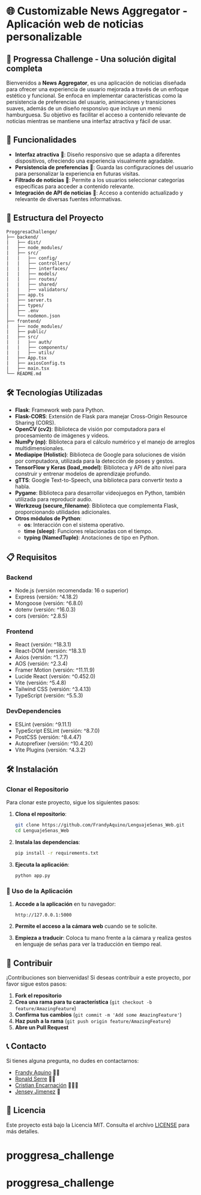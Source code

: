 # 🌐 Customizable News Aggregator - Aplicación web de noticias personalizable

## 🧠 Progressa Challenge - Una solución digital completa

Bienvenidos a **News Aggregator**, es una aplicación de noticias diseñada para ofrecer una experiencia de usuario mejorada a través de un enfoque estético y funcional. Se enfoca en implementar características como la persistencia de preferencias del usuario, animaciones y transiciones suaves, además de un diseño responsivo que incluye un menú hamburguesa. Su objetivo es facilitar el acceso a contenido relevante de noticias mientras se mantiene una interfaz atractiva y fácil de usar.

## 🚀 Funcionalidades

- **Interfaz atractiva** 🎨: Diseño responsivo que se adapta a diferentes dispositivos, ofreciendo una experiencia visualmente agradable.
- **Persistencia de preferencias** 💾:  Guarda las configuraciones del usuario para personalizar la experiencia en futuras visitas.
- **Filtrado de noticias** 📱: Permite a los usuarios seleccionar categorías específicas para acceder a contenido relevante.
- **Integración de API de noticias** 📰: Acceso a contenido actualizado y relevante de diversas fuentes informativas.

## 📁 Estructura del Proyecto

```plaintext
ProggresaChallenge/
├── backend/
|   ├── dist/
|   ├── node_modules/
|   ├── src/
|   |   ├── config/
|   |   ├── controllers/
|   |   ├── interfaces/
|   |   ├── models/
|   |   ├── routes/
|   |   ├── shared/
|   |   ├── validators/
|   ├── app.ts
|   ├── server.ts
|   ├── types/
│   ├── .env
│   └── nodemon.json
├── frontend/
|   ├── node_modules/
|   ├── public/
|   ├── src/
|   |   ├── auth/
|   |   ├── components/
|   |   ├── utils/
|   ├── App.tsx
|   ├── axiosConfig.ts
|   ├── main.tsx
└── README.md
 ```
## 🛠️ Tecnologías Utilizadas

- **Flask**: Framework web para Python.
- **Flask-CORS**: Extensión de Flask para manejar Cross-Origin Resource Sharing (CORS).
- **OpenCV (cv2)**: Biblioteca de visión por computadora para el procesamiento de imágenes y videos.
- **NumPy (np)**: Biblioteca para el cálculo numérico y el manejo de arreglos multidimensionales.
- **Mediapipe (Holistic)**: Biblioteca de Google para soluciones de visión por computadora, utilizada para la detección de poses y gestos.
- **TensorFlow y Keras (load_model)**: Biblioteca y API de alto nivel para construir y entrenar modelos de aprendizaje profundo.
- **gTTS**: Google Text-to-Speech, una biblioteca para convertir texto a habla.
- **Pygame**: Biblioteca para desarrollar videojuegos en Python, también utilizada para reproducir audio.
- **Werkzeug (secure_filename)**: Biblioteca que complementa Flask, proporcionando utilidades adicionales.
- **Otros módulos de Python**: 
  - **os**: Interacción con el sistema operativo.
  - **time (sleep)**: Funciones relacionadas con el tiempo.
  - **typing (NamedTuple)**: Anotaciones de tipo en Python.

## 📋 Requisitos

### Backend

- Node.js (versión recomendada: 16 o superior)
- Express (versión: ^4.18.2)
- Mongoose (versión: ^6.8.0)
- dotenv (versión: ^16.0.3)
- cors (versión: ^2.8.5)

### Frontend

- React (versión: ^18.3.1)
- React-DOM (versión: ^18.3.1)
- Axios (versión: ^1.7.7)
- AOS (versión: ^2.3.4)
- Framer Motion (versión: ^11.11.9)
- Lucide React (versión: ^0.452.0)
- Vite (versión: ^5.4.8)
- Tailwind CSS (versión: ^3.4.13)
- TypeScript (versión: ^5.5.3)

### DevDependencies

- ESLint (versión: ^9.11.1)
- TypeScript ESLint (versión: ^8.7.0)
- PostCSS (versión: ^8.4.47)
- Autoprefixer (versión: ^10.4.20)
- Vite Plugins (versión: ^4.3.2)

## 🛠️ Instalación

### Clonar el Repositorio

Para clonar este proyecto, sigue los siguientes pasos:

1. **Clona el repositorio**:
    ```sh
    git clone https://github.com/FrandyAquino/LenguajeSenas_Web.git
    cd LenguajeSenas_Web
    ```

2. **Instala las dependencias**:
    ```sh
    pip install -r requirements.txt
    ```

3. **Ejecuta la aplicación**:
    ```sh
    python app.py
    ```

### 🎥 Uso de la Aplicación

1. **Accede a la aplicación** en tu navegador:
    ```
    http://127.0.0.1:5000
    ```

2. **Permite el acceso a la cámara web** cuando se te solicite.

3. **Empieza a traducir**: Coloca tu mano frente a la cámara y realiza gestos en lenguaje de señas para ver la traducción en tiempo real.

## 🧩 Contribuir

¡Contribuciones son bienvenidas! Si deseas contribuir a este proyecto, por favor sigue estos pasos:

1. **Fork el repositorio**
2. **Crea una rama para tu característica** (`git checkout -b feature/AmazingFeature`)
3. **Confirma tus cambios** (`git commit -m 'Add some AmazingFeature'`)
4. **Haz push a la rama** (`git push origin feature/AmazingFeature`)
5. **Abre un Pull Request**

## 📞 Contacto

Si tienes alguna pregunta, no dudes en contactarnos:

- [Frandy Aquino](https://github.com/FrandyAquino) 👨🏽
- [Ronald Serre](https://github.com/ronaldserre) 🧑‍💻
- [Cristian Encarnación](https://github.com/cristianEncarnacion) 🧑🏽‍🦲
- [Jensey Jimenez](https://github.com/JenseyJim) 🧒 

## 📜 Licencia

Este proyecto está bajo la Licencia MIT. Consulta el archivo [LICENSE](LICENSE) para más detalles.
# proggresa_challenge
# proggresa_challenge
